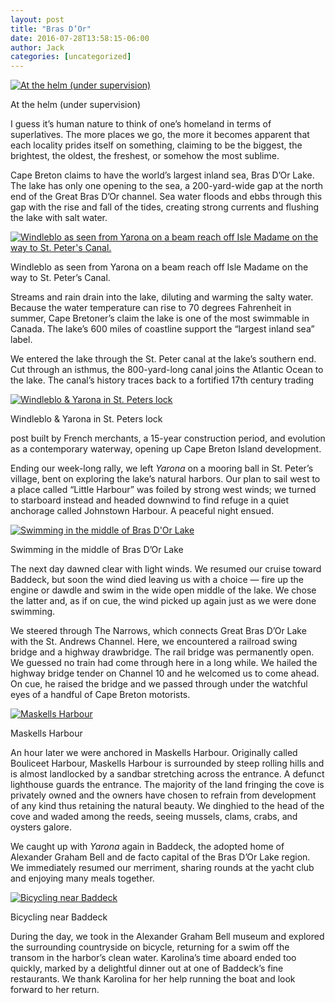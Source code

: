 ```yaml
---
layout: post
title: "Bras D’Or"
date: 2016-07-28T13:58:15-06:00
author: Jack
categories: [uncategorized]
---
```


[![At the helm \(under supervision\)](http://windleblo.com/wp-content/uploads/2016/07/IMG_7435-300x225.jpg)](/wp-content/uploads/2016/07/IMG_7435.jpg)

At the helm (under supervision)

I guess it’s human nature to think of one’s homeland in terms of superlatives. The more places we go, the more it becomes apparent that each locality prides itself on something, claiming to be the biggest, the brightest, the oldest, the freshest, or somehow the most sublime.

Cape Breton claims to have the world’s largest inland sea, Bras D’Or Lake. The lake has only one opening to the sea, a 200-yard-wide gap at the north end of the Great Bras D’Or channel. Sea water floods and ebbs through this gap with the rise and fall of the tides, creating strong currents and flushing the lake with salt water.

[![Windleblo as seen from Yarona on a beam reach off Isle Madame on the way to St. Peter's Canal.](http://windleblo.com/wp-content/uploads/2016/07/BS11544-e1469733144648-300x200.jpg)](/wp-content/uploads/2016/07/BS11544-e1469733144648.jpg)

Windleblo as seen from Yarona on a beam reach off Isle Madame on the way to St. Peter’s Canal.

Streams and rain drain into the lake, diluting and warming the salty water. Because the water temperature can rise to 70 degrees Fahrenheit in summer, Cape Bretoner’s claim the lake is one of the most swimmable in Canada. The lake’s 600 miles of coastline support the “largest inland sea” label.

We entered the lake through the St. Peter canal at the lake’s southern end. Cut through an isthmus, the 800-yard-long canal joins the Atlantic Ocean to the lake. The canal’s history traces back to a fortified 17th century trading

[![Windleblo & Yarona in St. Peters lock](http://windleblo.com/wp-content/uploads/2016/07/IMG_2735-300x225.jpg)](/wp-content/uploads/2016/07/IMG_2735.jpg)

Windleblo & Yarona in St. Peters lock

post built by French merchants, a 15-year construction period, and evolution as a contemporary waterway, opening up Cape Breton Island development.

Ending our week-long rally, we left _Yarona_ on a mooring ball in St. Peter’s village, bent on exploring the lake’s natural harbors. Our plan to sail west to a place called “Little Harbour” was foiled by strong west winds; we turned to starboard instead and headed downwind to find refuge in a quiet anchorage called Johnstown Harbour. A peaceful night ensued.

[![Swimming in the middle of Bras D'Or Lake](http://windleblo.com/wp-content/uploads/2016/07/IMG_7476-300x225.jpg)](/wp-content/uploads/2016/07/IMG_7476.jpg)

Swimming in the middle of Bras D’Or Lake

The next day dawned clear with light winds. We resumed our cruise toward Baddeck, but soon the wind died leaving us with a choice — fire up the engine or dawdle and swim in the wide open middle of the lake. We chose the latter and, as if on cue, the wind picked up again just as we were done swimming.

We steered through The Narrows, which connects Great Bras D’Or Lake with the St. Andrews Channel. Here, we encountered a railroad swing bridge and a highway drawbridge. The rail bridge was permanently open. We guessed no train had come through here in a long while. We hailed the highway bridge tender on Channel 10 and he welcomed us to come ahead. On cue, he raised the bridge and we passed through under the watchful eyes of a handful of Cape Breton motorists.

[![ Maskells Harbour](http://windleblo.com/wp-content/uploads/2016/07/IMG_2763-300x225.jpg)](/wp-content/uploads/2016/07/IMG_2763.jpg)

Maskells Harbour

An hour later we were anchored in Maskells Harbour. Originally called Bouliceet Harbour, Maskells Harbour is surrounded by steep rolling hills and is almost landlocked by a sandbar stretching across the entrance. A defunct lighthouse guards the entrance. The majority of the land fringing the cove is privately owned and the owners have chosen to refrain from development of any kind thus retaining the natural beauty. We dinghied to the head of the cove and waded among the reeds, seeing mussels, clams, crabs, and oysters galore.

We caught up with  _Yarona_ again in Baddeck, the adopted home of Alexander Graham Bell and de facto capital of the Bras D’Or Lake region. We immediately resumed our merriment, sharing rounds at the yacht club and enjoying many meals together.

[![Bicycling near Baddeck](http://windleblo.com/wp-content/uploads/2016/07/IMG_2748-300x225.jpg)](/wp-content/uploads/2016/07/IMG_2748.jpg)

Bicycling near Baddeck

During the day, we took in the Alexander Graham Bell museum and explored the surrounding countryside on bicycle, returning for a swim off the transom in the harbor’s clean water. Karolina’s time aboard ended too quickly, marked by a delightful dinner out at one of Baddeck’s fine restaurants. We thank Karolina for her help running the boat and look forward to her return.
